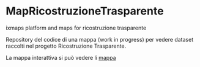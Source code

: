 # MapRicostruzioneTrasparente
ixmaps platform and maps for ricostruzione trasparente

Repository del codice di una mappa (work in progress) per vedere dataset raccolti nel progetto Ricostruzione Trasparente.

La mappa interattiva si può vedere li [mappa](http://projects.ixmaps.com.s3-website-eu-west-1.amazonaws.com/MapRicostruzioneTrasparente/app/Ricostruzione%20Trasparente/)

